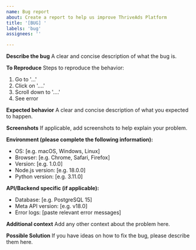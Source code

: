 ```yaml
---
name: Bug report
about: Create a report to help us improve ThriveAds Platform
title: '[BUG] '
labels: 'bug'
assignees: ''

---
```


**Describe the bug**
A clear and concise description of what the bug is.

**To Reproduce**
Steps to reproduce the behavior:
1. Go to '...'
2. Click on '....'
3. Scroll down to '....'
4. See error

**Expected behavior**
A clear and concise description of what you expected to happen.

**Screenshots**
If applicable, add screenshots to help explain your problem.

**Environment (please complete the following information):**
- OS: [e.g. macOS, Windows, Linux]
- Browser: [e.g. Chrome, Safari, Firefox]
- Version: [e.g. 1.0.0]
- Node.js version: [e.g. 18.0.0]
- Python version: [e.g. 3.11.0]

**API/Backend specific (if applicable):**
- Database: [e.g. PostgreSQL 15]
- Meta API version: [e.g. v18.0]
- Error logs: [paste relevant error messages]

**Additional context**
Add any other context about the problem here.

**Possible Solution**
If you have ideas on how to fix the bug, please describe them here.

